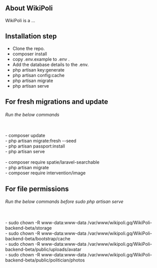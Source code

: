 
## About WikiPoli

WikiPoli is a ...


## Installation step

- Clone the repo.
- composer install
- copy .env.example to .env .
- Add the database details to the .env.
- php artisan key:generate
- php artisan config:cache
- php artisan migrate
- php artisan serve

## For fresh migrations and update

<h6>Run the below commands</h6> <br>
- composer update <br>
- php artisan migrate:fresh --seed <br>
- php artisan passport:install <br>
- php artisan serve <br>
<br>
- composer require spatie/laravel-searchable <br>
- php artisan migrate <br>
- composer require intervention/image <br>


## For file permissions
<h6>Run the below commands before sudo php artisan serve</h6> <br>
- sudo chown -R www-data:www-data /var/www/wikipoli.gq/WikiPoli-backend-beta/storage  <br>
- sudo chown -R www-data:www-data /var/www/wikipoli.gq/WikiPoli-backend-beta/bootstrap/cache <br>
- sudo chown -R www-data:www-data /var/www/wikipoli.gq/WikiPoli-backend-beta/public/uploads/avatar <br>
- sudo chown -R www-data:www-data /var/www/wikipoli.gq/WikiPoli-backend-beta/public/politician/photos <br>
